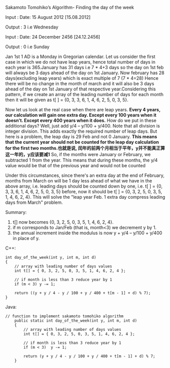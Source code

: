 Sakamoto Tomohiko’s Algorithm- Finding the day of the week

Input : Date: 15 August 2012 [15.08.2012]

Output : 3 i.e Wednesday

Input : Date: 24 December 2456 [24.12.2456]

Output : 0 i.e Sunday

Jan 1st 1 AD is a Monday in Gregorian calendar.
Let us consider the first case in which we do not have leap years, hence total number of days in each year is 365.January has 31 days i.e 7 * 4+3 days so the day on 1st feb will always be 3 days ahead of the day on 1st January. Now february has 28 days(excluding leap years) which is exact multiple of 7 (7 * 4=28) Hence there will be no change in the month of march and it will also be 3 days ahead of the day on 1st January of that respective year.Considering this pattern, if we create an array of the leading number of days for each month then it will be given as t[ ] = {0, 3, 3, 6, 1, 4, 6, 2, 5, 0, 3, 5}.

Now let us look at the real case when there are leap years. **Every 4 years, our calculation will gain one extra day. Except every 100 years when it doesn’t. Except every 400 years when it does.** How do we put in these additional days? Well, just add y/4 – y/100 + y/400. Note that all division is integer division. This adds exactly the required number of leap days. But here is a problem, the leap day is 29 Feb and not 0 January. **This means that the current year should not be counted for the leap day calculation for the first two months.也就是说, 闰年的前两个月相当于平年，y并不能真正算这一年的，y应该要减1** So, if the months were January or February, we subtracted 1 from the year. This means that during these months, the y/4 value would be that of the previous year and would not be counted

Under this circumstances, since there's an extra day at the end of February, months from March on will be 1 day less ahead of what we have in the above array, i.e. leading days should be counted down by one, i.e. t[ ] = {0, 3, 3, 6, 1, 4, 6, 2, 5, 0, 3, 5} before, now it should be t[ ] = {0, 3, 2, 5, 0, 3, 5, 1, 4, 6, 2, 4}. This will solve the "leap year Feb. 1 extra day compress leading days from March" problem.

Summary: 
1. t[] now becomes {0, 3, 2, 5, 0, 3, 5, 1, 4, 6, 2, 4}.
2. if m corresponds to Jan/Feb (that is, month<3) we decrement y by 1.
3. the annual increment inside the modulus is now y + y/4 – y/100 + y/400 in place of y.

C++: 
```
int day_of_the_week(int y, int m, int d) 
{ 
    // array with leading number of days values 
    int t[] = { 0, 3, 2, 5, 0, 3, 5, 1, 4, 6, 2, 4 }; 
      
    // if month is less than 3 reduce year by 1 
    if (m < 3) y -= 1; 
      
    return ((y + y / 4 - y / 100 + y / 400 + t[m - 1] + d) % 7); 
} 
```

Java:
```
// function to implement sakamoto tomohiko algorithm 
    public static int day_of_the_week(int y, int m, int d) 
    { 
        // array with leading number of days values 
        int t[] = { 0, 3, 2, 5, 0, 3, 5, 1, 4, 6, 2, 4 }; 
          
        // if month is less than 3 reduce year by 1 
        if (m < 3)  y -= 1; 
          
        return (y + y / 4 - y / 100 + y / 400 + t[m - 1] + d) % 7; 
    } 
```
